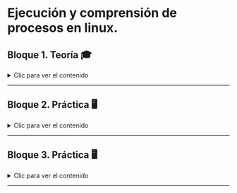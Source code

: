# Ejecución y comprensión de procesos en linux.

## Bloque 1. Teoría 🎓

<details>

<summary>Clic para ver el contenido</summary>

### Ejercicio 1 - Define qué es un proceso y en qué se diferencia de un programa.

- **Proceso**: proceso se trata de un programa que entra en ejecución. Los procesos son una sucesión de instrucciones que pretenden llegar a un estado final o que persiguen realizar una tarea concreta.

- **Programa**: programa es un algoritmo que genera una secuencia de instrucciones con las que podemos realizar una tarea concreta. 


- **Diferencia**:
El programa es la secuencia de instrucciones escrita en un lenguaje de programación dado y un proceso es la instancia de ejecución de un programa.

[Referencia 1](https://www.profesionalreview.com/2019/09/23/proceso-informatico/)

[Referencia 2](https://lsi.vc.ehu.eus/pablogn/docencia/manuales/SO/TemasSOuJaen/DEFINICIONYCONTROLDEPROCESO/1y2Queesunproceso.EstadoyTransiciones.htm#:~:text=Un%20programa%20es%20una%20secuencia,%2C%20pila%20y%20datos%2C%20etc.)

---

### Ejercicio 2 - Explica qué es el kernel y su papel en la gestión de procesos.

El Kernel o núcleo, es una parte fundamental del sistema operativo que se encarga de conceder el acceso al hardware de forma segura para todo el software que lo solicita, el Kernel es una pequeña e invisible parte del sistema operativo, pero la más importante, ya que sin esta no podría funcionar.

El Kernel o núcleo de un sistema operativo sirve para administrar los recursos de hardware solicitados por los diferentes elementos de software y hacer de intermediario decidiendo a que y cuando se concede este acceso evitando así sobrecarga del sistema, recursos innecesarios y acceso a software malicioso al propio Kernel y llegar a poder controlar así todo el sistema. De este modo el Kernel sirve como elemento de seguridad teniendo que pasar por varias capas antes de poder tener acceso, además tiene que distribuir los recursos de manera eficiente y ordenada para que el Hardware trabaje junto al Software de la mejor manera posible.

[Referencia](https://www.geeknetic.es/Kernel/que-es-y-para-que-sirve)

---

### Ejercicio 3 - ¿Qué son PID y PPID? Explica con un ejemplo.

El `PID` es el número único que se le asigna a un proceso que lo identifica en el sistema cuando un programa es ejecutado.
Por otra parte, el `PPID` es el ID de proceso principal que indica qué proceso lo inició. En otras palabras, el `PPID` es el `PID` del proceso principal.

Por ejemplo, si el proceso1 con un con un `PID` de 101 inicia un proceso llamado proceso2, este recibirá un `PID` único, como 3240, pero el `PPID` de 101. Se trata de una relación padre-hijo. Un solo proceso padre puede generar varios procesos hijos, cada uno con un `PID` único, pero todos con el mismo `PPID`.

[Referencia](https://stackoverflow.com/questions/30493424/what-is-the-difference-between-a-process-pid-ppid-uid-euid-gid-and-egid#:~:text=The%20PPID%20is%20the%20PID,It's%20a%20parent%2Dchild%20relationship.)

---

### Ejercicio 4 - Describe qué es un cambio de contexto y por qué es costoso.

Un **cambio de contexto** consiste en la ejecución de una rutina perteneciente al núcleo del sistema operativo multitarea de una computadora, cuyo propósito es parar la ejecución de un hilo o proceso para dar paso a la ejecución de otro distinto.

En principio, una computadora que dispone de un único microprocesador solamente puede ejecutar un proceso al mismo tiempo. No es posible ejecutar otro proceso hasta que ha finalizado el anterior.

No obstante, es posible alternar el uso de la CPU entre varios procesos durante cortos periodos de tiempo. Esto se denomina ejecución concurrente o multiprogramación.

Además, durante la ejecución de un proceso existen muchos tiempos muertos donde no es necesario el uso de la CPU . Se trata de los momentos en los que el programa está esperando a que finalice una operación de entrada/salida, por ejemplo, una lectura desde el disco duro. Estos tiempos muertos podrían aprovecharse para ejecutar otro programa.

Se detalla en **cuatro** pasos ordenados:

1. Salvar el estado del programa que se estaba ejecutando.
2. Seleccionar otro programa para ejecutar.
3. Restaura el estado del programa seleccionado.
4. Ejecuta el programa seleccionado.


El motivo por el cual es costoso

[Referencia 1](https://es.wikipedia.org/wiki/Cambio_de_contexto)



---

### Ejercicio 5 - Explica qué es un PCB (Process Control Block) y qué información almacena.

El PCB (Process Control Block) o Bloque de Control de Proceso es una estructura de datos utilizada por los sistemas operativos para mantener y gestionar la información asociada a cada proceso que se encuentra en ejecución en el sistema.

Cada vez que se crea un proceso, el sistema operativo asigna un PCB en memoria para almacenar toda la información relevante sobre ese proceso. El PCB contiene detalles importantes como:

ID del proceso
Estado del proceso (suspendido, en espera,…)
Información de la CPU (contenido de los registros como el PC)
Información de memoria (espacio asignado)
Información de recursos (archivos abiertos, E/S,…)
Información de planificación (prioridad)

[Referencia](https://www.profesionalreview.com/2023/08/15/cpu-cambio-contexto/)

---

### Ejercicio 6 - Diferencia entre proceso padre y proceso hijo.

Un proceso iniciado por un programa o mandato es un proceso padre; un proceso hijo es el producto del proceso padre. Un proceso padre puede tener varios procesos hijo, pero un proceso hijo sólo puede tener un padre.

[Referencia](https://www.ibm.com/docs/es/aix/7.2.0?topic=processes-)

---

### Ejercicio 7 - Explica qué ocurre cuando un proceso queda huérfano en Linux.

Un proceso huérfano ocurre cuando un proceso padre finaliza antes que su proceso hijo, dejándolo ejecutándose sin su padre original. En sistemas Linux, los procesos hijos huérfanos son adoptados automáticamente por el proceso inito systemd(normalmente PID 1), lo que les permite continuar ejecutándose en segundo plano. En Windows, los procesos huérfanos también continúan ejecutándose, pero sin una relación padre-hijo, lo que dificulta la gestión y la limpieza de procesos. Aunque los procesos huérfanos no consumen recursos excesivos por naturaleza, su presencia involuntaria puede indicar fallos de diseño, fugas de recursos o una gestión ineficiente de los procesos dentro de las aplicaciones de software.

[Referencia](https://www.greptile.com/bug-wiki/memory-resource-management/orphaned-process)

---

### Ejercicio 8 - ¿Qué es un proceso zombie? Da un ejemplo de cómo puede ocurrir.

En sistemas operativos `Unix`, un proceso zombi o "defunct" (difunto) es un proceso que ha completado su ejecución pero aún tiene una entrada en la tabla de procesos,​ lo que permite al proceso que lo ha creado leer el estado de su salida.

[Referencia 1](https://es.wikipedia.org/wiki/Proceso_zombie)

[Referencia 2]()

---

### Ejercicio 9 - Diferencia entre concurrencia y paralelismo.

La concurrencia se enfoca más en el diseño del software, el paralelismo se relaciona con la ejecución de este.

Asimismo, es posible plantear una diferenciación en lo que respecta al proceder de concurrencia y paralelismo, ya que, por un lado, el paralelismo ejecuta múltiples tareas de forma simultánea, y por otra parte, la concurrencia computacional ejecuta y gestiona diversas tareas al mismo tiempo. Esto quiere decir que la concurrencia contribuye al procesamiento de varias tareas al tiempo y el paralelismo se encarga de dar resolución a una sola tarea de forma más eficiente.

[Referencia](https://keepcoding.io/blog/paralelismo-y-concurrencia-computacional/)

---

### Ejercicio 10 - Explica qué es un hilo (thread) y en qué se diferencia de un proceso.

Un hilo (thread) es la unidad más pequeña de procesamiento que puede ser ejecutada por un sistema operativo.  Dentro de un proceso, los hilos comparten el mismo espacio de memoria y otros recursos, como archivos abiertos o señales recibidas. Los hilos permiten que un proceso realice múltiples tareas simultáneamente o en paralelo.

[Referencia](https://www.mentorestech.com/resource-blog-content/process-vs-threads)

---
</details>

----




## Bloque 2. Práctica 🖥️
<details>

<summary>Clic para ver el contenido</summary>

### Ejercicio 11 - Usa echo $$ para mostrar el PID del proceso actual.



```bash
cdiagal@Carlos:~$ echo $$
227
```

### Ejercicio 12 - Usa echo $PPID para mostrar el PID del proceso padre.


```bash
cdiagal@Carlos:~$ echo $PPID
224
```

### Ejercicio 13 - Ejecuta pidof systemd y explica el resultado.



```bash
cdiagal@Carlos:~$ pidof systemd
405
```
pidof - comando que devuelve el identificador de proceso `(PID)` de un programa que está corriendo.

systemd - es el sistema de inicio y gestor de servicios que arranca primero en muchas distribuciones Linux modernas. Se encarga de inicializar el sistema y gestionar procesos.

405 - es el número de proceso `(PID)` asignado por el kernel a systemd.

Comprobación:

```bash
cdiagal@Carlos:~$ ps -p 405 -o pid,ppid,cmd
    PID    PPID CMD
    405       1 /usr/lib/systemd/systemd --user
```

### Ejercicio 14 - Abre un programa gráfico (ejemplo: gedit) y usa pidof para obtener sus PID.

En mi caso estoy con la WSL en windows por lo que haré la comprobación con `nano`

```bash
cdiagal@Carlos:~$ nano &
pidof nano
[1] 601
cdiagal@Carlos:~$ nano & pidof nano
[2] 603
603 601

[1]-  Stopped                 nano

[2]+  Stopped                 nano
cdiagal@Carlos:~$ nano & pidof nano
[3] 605
605 603 601
```

prueba hecha con el comando tres veces para aclarar que a cada proceso le da un `PID` y suspende los anteriores.

### Ejercicio 15 - Ejecuta ps -e y explica qué significan sus columnas.



```bash
    PID TTY          TIME CMD
      1 ?        00:00:01 systemd
      2 ?        00:00:00 init-systemd(Ub
      6 ?        00:00:00 init
     52 ?        00:00:00 systemd-journal
    101 ?        00:00:00 systemd-udevd
    111 ?        00:00:00 systemd-resolve
    112 ?        00:00:00 systemd-timesyn
    183 ?        00:00:00 cron
    184 ?        00:00:00 dbus-daemon
    200 ?        00:00:00 systemd-logind
    203 ?        00:00:00 wsl-pro-service
    219 hvc0     00:00:00 agetty
    222 ?        00:00:00 SessionLeader
    223 ?        00:00:00 rsyslogd
    224 ?        00:00:00 Relay(227)
    227 pts/0    00:00:00 bash
    228 tty1     00:00:00 agetty
    229 pts/1    00:00:00 login
    240 ?        00:00:00 unattended-upgr
    405 ?        00:00:00 systemd
    407 ?        00:00:00 (sd-pam)
    426 pts/1    00:00:00 bash
    601 pts/0    00:00:00 nano
    603 pts/0    00:00:00 nano
    605 pts/0    00:00:00 nano
    609 pts/0    00:00:00 ps
```
- **PID** - IDentificador único que se le asigna al proceso en el sistema.

- **TTY** - Teletype, es decir, Indica el terminal asociado al proceso (? no tiene ninguna terminal, pts/ es un pseudoterminal o sesiones abiertas dentro del shell y tty* es terminal física o consola virtual).

- **TIME** - El tiempo total de CPU que lleva consumiendo desde que arrancó el proceso.


### Ejercicio 16 -  Ejecuta ps -f y observa la relación entre procesos padre e hijo.



```bash
cdiagal@Carlos:~$ ps -f
UID          PID    PPID  C STIME TTY          TIME CMD
cdiagal      227     224  0 21:48 pts/0    00:00:00 -bash
cdiagal      601     227  0 22:45 pts/0    00:00:00 nano
cdiagal      603     227  0 22:45 pts/0    00:00:00 nano
cdiagal      605     227  0 22:45 pts/0    00:00:00 nano
cdiagal      647     227  0 23:03 pts/0    00:00:00 ps -f
```

### Ejercicio 17 - Usa ps -axf o pstree para mostrar el árbol de procesos y dibújalo



```bash
    PID TTY      STAT   TIME COMMAND
      1 ?        Ss     0:01 /sbin/init
      2 ?        Sl     0:00 /init
      6 ?        Sl     0:00  \_ plan9 --control-socket 7 --log-level 4 --server-fd 8 --pipe-fd 10 --log-truncate
    222 ?        Ss     0:00  \_ /init
    224 ?        S      0:00  |   \_ /init
    227 pts/0    Ss     0:00  |       \_ -bash
    601 pts/0    T      0:00  |           \_ nano
    603 pts/0    T      0:00  |           \_ nano
    605 pts/0    T      0:00  |           \_ nano
    648 pts/0    R+     0:00  |           \_ ps -axf
    229 pts/1    Ss     0:00  \_ /bin/login -f
    426 pts/1    S+     0:00      \_ -bash
     52 ?        S<s    0:00 /usr/lib/systemd/systemd-journald
    101 ?        Ss     0:00 /usr/lib/systemd/systemd-udevd
    111 ?        Ss     0:00 /usr/lib/systemd/systemd-resolved
    112 ?        Ssl    0:00 /usr/lib/systemd/systemd-timesyncd
    183 ?        Ss     0:00 /usr/sbin/cron -f -P
    184 ?        Ss     0:00 @dbus-daemon --system --address=systemd: --nofork --nopidfile --systemd-activation --syslog
    200 ?        Ss     0:00 /usr/lib/systemd/systemd-logind
    203 ?        Ssl    0:00 /usr/libexec/wsl-pro-service -vv
    219 hvc0     Ss+    0:00 /sbin/agetty -o -p -- \u --noclear --keep-baud - 115200,38400,9600 vt220
    223 ?        Ssl    0:00 /usr/sbin/rsyslogd -n -iNONE
    228 tty1     Ss+    0:00 /sbin/agetty -o -p -- \u --noclear - linux
    240 ?        Ssl    0:00 /usr/bin/python3 /usr/share/unattended-upgrades/unattended-upgrade-shutdown --wait-for-sign
    405 ?        Ss     0:00 /usr/lib/systemd/systemd --user
    407 ?        S      0:00  \_ (sd-pam)
```

### Ejercicio 18 - Ejecuta top o htop y localiza el proceso con mayor uso de CPU.



```bash
    PID USER      PR  NI    VIRT    RES    SHR S  %CPU  %MEM     TIME+ COMMAND
    651 cdiagal   20   0    9272   5456   3344 R   0.3   0.0   0:00.11 top
      1 root      20   0   21692  12320   9328 S   0.0   0.1   0:01.14 systemd
      2 root      20   0    3060   1584   1584 S   0.0   0.0   0:00.01 init-systemd(Ub
      6 root      20   0    3076   1852   1760 S   0.0   0.0   0:00.00 init
     52 root      19  -1   66744  15000  14120 S   0.0   0.1   0:00.78 systemd-journal
    101 root      20   0   24872   6160   4928 S   0.0   0.0   0:00.53 systemd-udevd
    111 systemd+  20   0   21452  12144  10208 S   0.0   0.1   0:00.17 systemd-resolve
    112 systemd+  20   0   91020   7568   6688 S   0.0   0.0   0:00.31 systemd-timesyn
    183 root      20   0    4236   2464   2288 S   0.0   0.0   0:00.02 cron
    184 message+  20   0    9624   4576   4224 S   0.0   0.0   0:00.35 dbus-daemon
    200 root      20   0   17960   8272   7392 S   0.0   0.1   0:00.20 systemd-logind
    203 root      20   0 1756096  12144  10032 S   0.0   0.1   0:00.45 wsl-pro-service
    219 root      20   0    3160   1760   1760 S   0.0   0.0   0:00.01 agetty
    222 root      20   0    3064    880    880 S   0.0   0.0   0:00.00 SessionLeader
    223 syslog    20   0  222508   5456   4400 S   0.0   0.0   0:00.18 rsyslogd
    224 root      20   0    3080    880    880 S   0.0   0.0   0:00.05 Relay(227)
    227 cdiagal   20   0    6072   4928   3344 S   0.0   0.0   0:00.09 bash
    228 root      20   0    3116   1760   1760 S   0.0   0.0   0:00.01 agetty
    229 root      20   0    6820   4400   3696 S   0.0   0.0   0:00.01 login
    240 root      20   0  107012  21824  13024 S   0.0   0.1   0:00.16 unattended-upgr
    405 cdiagal   20   0   20288  11088   9152 S   0.0   0.1   0:00.13 systemd
    407 cdiagal   20   0   21144   3484   1760 S   0.0   0.0   0:00.00 (sd-pam)
    426 cdiagal   20   0    6072   4928   3344 S   0.0   0.0   0:00.01 bash
```
Por lo que se ve, el proceso que más CPU está consumiendo es el 651

### Ejercicio 19 - Ejecuta sleep 100 en segundo plano y busca su PID con ps.



```bash
cdiagal@Carlos:~$ sleep 100 &
[8] 666
```
```bash
cdiagal@Carlos:~$ ps
    PID TTY          TIME CMD
    227 pts/0    00:00:00 bash
    601 pts/0    00:00:00 nano
    603 pts/0    00:00:00 nano
    605 pts/0    00:00:00 nano
    651 pts/0    00:00:00 top
    664 pts/0    00:00:00 sleep
    665 pts/0    00:00:00 sleep
    666 pts/0    00:00:00 sleep
    671 pts/0    00:00:00 ps

```

En este caso lo hice tres veces por prueba y me identifica los tres `sleep`

### Ejercicio 20 - Finaliza un proceso con kill y comprueba con ps que ya no está.



```bash

```

</details>



-----



## Bloque 3. Práctica 🖥️
<details>

<summary>Clic para ver el contenido</summary>

### Ejercicio 21 - Identifica el PID del proceso init/systemd y explica su función.


```bash
cdiagal@Carlos:~$ ps -p 1 -o pid,cmd
    PID CMD
      1 /sbin/init
```

En este caso se solicita con `ps` el estado de los procesos
`-p` - solicita el proceso junto con el número que se solicita que en este caso es `1` porque en Linux el primer proceso den espacio de usuario es `init`.

### Ejercicio 22 - Explica qué ocurre con el PPID de un proceso hijo si su padre termina antes.


Cuando un proceso inicia un proceso hijo y muere antes que este, el proceso hijo pasa a ser un hijo de init inmediatamente.

### Ejercicio 23 - Ejecuta un programa que genere varios procesos hijos y observa sus PIDs con ps.


```bash

```

### Ejercicio 24 - Haz que un proceso quede en estado suspendido con Ctrl+Z y réanúdalo con fg.


```bash

```

### Ejercicio 25 - Lanza un proceso en segundo plano con & y obsérvalo con jobs.


```bash

```

### Ejercicio 26 - Explica la diferencia entre los estados de un proceso: Running, Sleeping, Zombie, Stopped.


```bash

```

### Ejercicio 27 - Usa ps -eo pid,ppid,stat,cmd para mostrar los estados de varios procesos.


```bash

```

### Ejercicio 28 - Ejecuta watch -n 1 ps -e y observa cómo cambian los procesos en tiempo real.


```bash

```

### Ejercicio 29 - Explica la diferencia entre ejecutar un proceso con & y con nohup.


```bash

```

### Ejercicio 30 - Usa ulimit -a para ver los límites de recursos de procesos en tu sistema.


```bash

```

</details>



-----